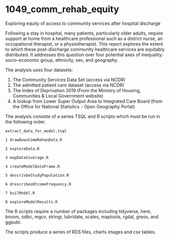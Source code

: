 # 1049_comm_rehab_equity
Exploring equity of access to community services after hospital discharge

Following a stay in hospital, many patients, particularly older adults, require support at home from a healthcare professional such as a district nurse, an occupational therapist, or a physiotherapist.  This report explores the extent to which these post-discharge community healthcare services are equitably distributed.  It addresses this question over four potential axes of inequality: socio-economic group, ethnicity, sex, and geography.  

The analysis uses four datasets:
  1. The Community Services Data Set (access via NCDR)
  2. The admitted patient care dataset (access via NCDR)
  3. The Index of Deprivation 2019 (From the Ministry of Housing, Communities & Local Government website)
  4. A lookup from Lower Super Output Area to Integrated Care Board (from the Office for National Statistics - Open Geography Portal)
  
The analysis consiste of a series TSQL and R scripts which must be run in the following order.

    extract_data_for_model.tsql 
 
    1 drawDownCommRehanData.R
 
    2 exploreData.R
    
    3 mapDataCoverage.R
    
    4 createModelDataFrame.R
    
    5 descrivbeStudyPopulation.R
    
    6 drescribeoUtcomeFrequency.R
    
    7 builModel.R
    
    8 exploreModelResults.R
    
The R scripts require a number of packages including tidyverse, here, broom, odbc, mgcv, stringr, lubridate, scales, maptools, rgdal, greos, and ggpubr.

The scripts produce a series of RDS files, charts images and csv tables.

  
